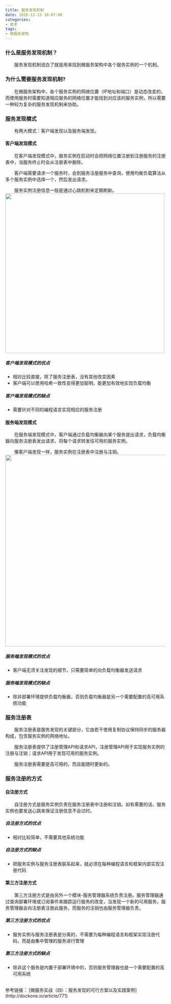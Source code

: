 ```yaml
---
title: 服务发现机制
date: 2016-12-15 16:07:08
categories:
- 技术
tags:
- 微服务架构
---
```

### 什么是服务发现机制？
&emsp;&emsp;服务发现机制说白了就是用来找到微服务架构中各个服务实例的一个机制。
<!-- more -->
### 为什么需要服务发现机制?
&emsp;&emsp;在微服务架构中，各个服务实例的网络位置（IP地址和端口）是动态改变的，而使用服务时需要知道相应服务的网络位置才能找到对应该的服务实例，所以需要一种较为复杂的服务发现机制来协助。

### 服务发现模式
&emsp;&emsp;有两大模式：客户端发现以及服务端发现。

#### 客户端发现模式
&emsp;&emsp;在客户端发现模式中，服务实例在启动时会把网络位置注册到注册服务的注册表中，当服务终止时会从注册表中删除。

&emsp;&emsp;客户端需要请求一个服务时，会到服务注册服务中查询，使用均衡负载算法从多个服务实例中选择一个，然后发出请求。

&emsp;&emsp;服务实例注册信息一般是通过心跳机制来定期刷新。
<img src="/images/Service discovery/Client discovery.png" width=500 height=500 />

##### 客户端发现模式的优点
* 相对比较直接，除了服务注册表，没有其他改变因素
* 客户端可以使用哈希一致性变得更加聪明，能更加有效地实现负载均衡

##### 客户端发现模式的缺点
* 需要针对不同的编程语言实现相应的服务注册


#### 服务端发现模式
&emsp;&emsp;在服务端发现模式中，客户端通过负载均衡器向某个服务提出请求，负载均衡器向服务注册表发出请求，将每个请求转发往可用的服务实例。

&emsp;&emsp;像客户端发现一样，服务实例在注册表中注册与注销。
<img src="/images/Service discovery/Server discovery.png" width=600 height=600 />

##### 服务端发现模式的优点
* 客户端无须关注发现的细节，只需要简单的向负载均衡器发送请求

##### 服务端发现模式的缺点
* 除非部署环境提供负载均衡器，否则负载均衡器是另一个需要配置的高可用系统功能

### 服务注册表
&emsp;&emsp;服务注册表是服务发现的关键部分，它由若干使用复制协议保持同步的服务器构成，包含服务实例的网络地址。

&emsp;&emsp;服务注册表提供了注册管理API和请求API，注册管理API用于实现服务实例的注册与注销；请求API用于发现可用的服务实例。

&emsp;&emsp;服务注册表需要是高可用的，而且能随时更新的。

### 服务注册的方式
#### 自注册方式
&emsp;&emsp;自注册方式是服务实例负责在服务注册表中注册和注销，如有需要的话，服务实例也要发送心跳来保证注册信息不会过时。

##### 自注册方式的优点
* 相对比较简单，不需要其他系统功能

##### 自注册方式的缺点
* 把服务实例与服务注册表联系起来，就必须在每种编程语言和框架内部实现注册代码

#### 第三方注册方式
&emsp;&emsp;第三方注册方式是由另外一个模块-服务管理器系统负责注册。服务管理器通过查询部署环境或订阅事件来跟踪运行服务的改变，当发现一个新的可用服务，服务管理器会向注册表注册此服务，而服务的注销也由服务管理器负责。

##### 第三方注册方式的优点
* 服务实例与服务注册表是分离的，不需要为每种编程语言和框架实现注册代码，而是由集中管理的服务进行管理

##### 第三方注册方式的缺点
* 除非这个服务是内置于部署环境中的，否则服务管理器也是一个需要配置的高可用系统 

<br/>
参考链接：
[微服务实战（四）：服务发现的可行方案以及实践案例](http://dockone.io/article/771)